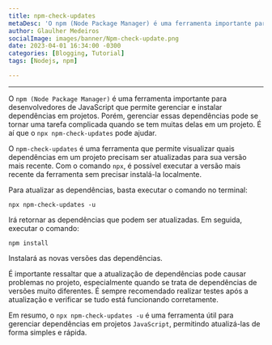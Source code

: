 ```yaml
---
title: npm-check-updates
metaDesc: 'O npm (Node Package Manager) é uma ferramenta importante para desenvolvedores de JavaScript'
author: Glaulher Medeiros
socialImage: images/banner/Npm-check-update.png
date: 2023-04-01 16:34:00 -0300
categories: [Blogging, Tutorial]
tags: [Nodejs, npm]

---
```


***

O `npm (Node Package Manager)` é uma ferramenta importante para desenvolvedores de JavaScript que permite gerenciar e instalar dependências em projetos. Porém, gerenciar essas dependências pode se tornar uma tarefa complicada quando se tem muitas delas em um projeto. É aí que o `npx npm-check-updates` pode ajudar.

O `npm-check-updates` é uma ferramenta que permite visualizar quais dependências em um projeto precisam ser atualizadas para sua versão mais recente. Com o comando `npx`, é possível executar a versão mais recente da ferramenta sem precisar instalá-la localmente.

Para atualizar as dependências, basta executar o comando no terminal:

```shell
npx npm-check-updates -u
```

 Irá retornar as dependências que podem ser atualizadas. Em seguida, executar o comando:

```shell
npm install
```

 Instalará as novas versões das dependências.

É importante ressaltar que a atualização de dependências pode causar problemas no projeto, especialmente quando se trata de dependências de versões muito diferentes. É sempre recomendado realizar testes após a atualização e verificar se tudo está funcionando corretamente.

Em resumo, o `npx npm-check-updates -u` é uma ferramenta útil para gerenciar dependências em projetos `JavaScript`, permitindo atualizá-las de forma simples e rápida. 
